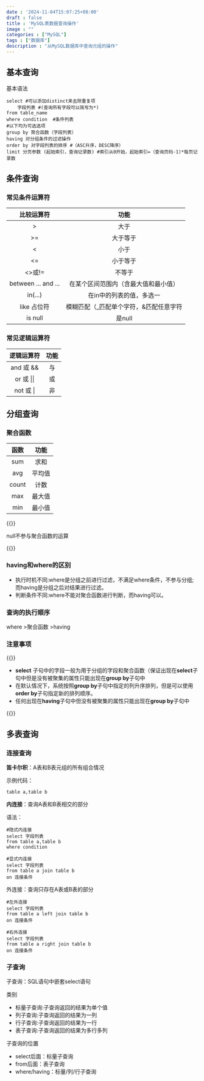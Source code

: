 ```yaml
---
date : '2024-11-04T15:07:25+08:00'
draft : false
title : 'MySQL表数据查询操作'
image : ""
categories : ["MySQL"]
tags : ["数据库"]
description : "从MySQL数据库中查询元组的操作"
---
```


## 基本查询

基本语法

```mysql
select #可以添加distinct来去除重复项
	字段列表 #(查询所有字段可以简写为*)
from table_name
where condition  #条件列表
#以下均为可选选项
group by 聚合函数（字段列表）
having 对分组条件的过滤操作
order by 对字段列表的排序 #（ASC升序，DESC降序）
limit 分页参数 (起始索引，查询记录数) #索引从0开始，起始索引=（查询页码-1)*每页记录数
```

## 条件查询

### 常见条件运算符

|     比较运算符      |                  功能                  |
| :-----------------: | :------------------------------------: |
|          >          |                  大于                  |
|         >=          |                大于等于                |
|          <          |                  小于                  |
|         <=          |                小于等于                |
|       <>或!=        |                 不等于                 |
| between ... and ... |  在某个区间范围内（含最大值和最小值）  |
|       in(...)       |        在in中的列表的值，多选一        |
|     like 占位符     | 模糊匹配（_匹配单个字符，&匹配任意字符 |
|       is null       |                 是null                 |

### 常见逻辑运算符

| 逻辑运算符 | 功能 |
| :--------: | :--: |
| and 或 &&  |  与  |
| or 或 \|\| |  或  |
| not 或 \|  |  非  |

## 分组查询

### 聚合函数

| 函数  |  功能  |
| :---: | :----: |
|  sum  |  求和  |
|  avg  | 平均值 |
| count |  计数  |
|  max  | 最大值 |
|  min  | 最小值 |

{{<notice tip>}}

null不参与聚合函数的运算

{{</notice>}}

### having和where的区别

- 执行时机不同:where是分组之前进行过滤，不满足where条件，不参与分组;而having是分组之后对结果进行过滤。
- 判断条件不同:where不能对聚合函数进行判断，而having可以。

### 查询的执行顺序

where >聚合函数 >having

### 注意事项

{{<notice tip>}}

- **select** 子句中的字段一般为用于分组的字段和聚合函数（保证出现在**select**子句中但是没有被聚集的属性只能出现在**group by**子句中
- 在默认情况下，系统按照**group by**子句中指定的列升序排列，但是可以使用**order by**子句指定新的排列顺序。
- 任何出现在**having**子句中但没有被聚集的属性只能出现在**group by**子句中

{{</notice>}}

## 多表查询

### 连接查询

**笛卡尔积**：A表和B表元组的所有组合情况

示例代码：

```mysql
table a,table b
```

**内连接**：查询A表和B表相交的部分

语法：

```mysql
#隐式内连接
select 字段列表
from table a,table b
where condition

#显式内连接
select 字段列表
from table a join table b
on 连接条件
```

外连接：查询只存在A表或B表的部分

```mysql
#左外连接
select 字段列表
from table a left join table b
on 连接条件

#右外连接
select 字段列表
from table a right join table b
on 连接条件
```

### 子查询

子查询：SQL语句中嵌套select语句

类别

- 标量子查询:子查询返回的结果为单个值
- 列子查询:子查询返回的结果为一列
- 行子查询:子查询返回的结果为一行
- 表子查询:子查询返回的结果为多行多列

子查询的位置

- select后面：标量子查询
- from后面：表子查询
- where/having：标量/列/行子查询